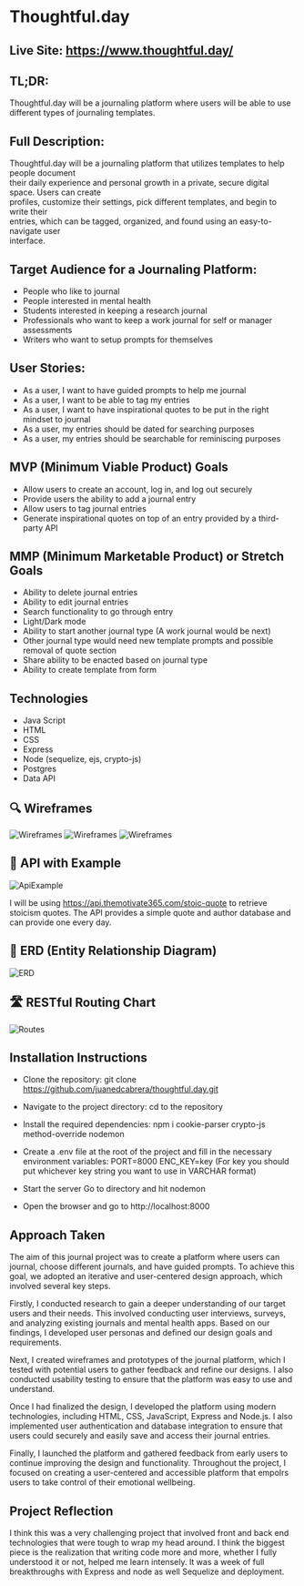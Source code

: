 # Thoughtful.day

## Live Site: https://www.thoughtful.day/

## TL;DR:
Thoughtful.day will be a journaling platform where users will be able to use different types of journaling templates.

## Full Description:
Thoughtful.day will be a journaling platform that utilizes templates to help people document <br> their daily experience and personal growth in a private, secure digital space. Users can create <br> profiles, customize their settings, pick different templates, and begin to write their <br> entries, which can be tagged, organized, and found using an easy-to-navigate user <br>interface.

## Target Audience for a Journaling Platform: 
- People who like to journal
- People interested in mental health
- Students interested in keeping a research journal
- Professionals who want to keep a work journal for self or manager assessments
- Writers who want to setup prompts for themselves

## User Stories:
- As a user, I want to have guided prompts to help me journal
- As a user, I want to be able to tag my entries
- As a user, I want to have inspirational quotes to be put in the right mindset to journal
- As a user, my entries should be dated for searching purposes
- As a user, my entries should be searchable for reminiscing purposes

## MVP (Minimum Viable Product) Goals

- Allow users to create an account, log in, and log out securely
- Provide users the ability to add a journal entry
- Allow users to tag journal entries
- Generate inspirational quotes on top of an entry provided by a third-party API

## MMP (Minimum Marketable Product) or Stretch Goals
- Ability to delete journal entries
- Ability to edit journal entries
- Search functionality to go through entry
- Light/Dark mode
- Ability to start another journal type (A work journal would be next)
- Other journal type would need new template prompts and possible removal of quote section
- Share ability to be enacted based on journal type
- Ability to create template from form 

## Technologies
- Java Script
- HTML
- CSS
- Express
- Node (sequelize, ejs, crypto-js)
- Postgres
- Data API

## 🔍 Wireframes
![Wireframes](Wireframes-Home.drawio.png)
![Wireframes](Wireframes-Journal.drawio.png)
![Wireframes](Wireframes-Entry.drawio.png)

## 🌟 API with Example
![ApiExample](APIexample.png)

I will be using https://api.themotivate365.com/stoic-quote to retrieve stoicism quotes. The API provides a simple quote and author database and can provide one every day.

## 🔗 ERD (Entity Relationship Diagram)
![ERD](ERD.png)

## 🛣️ RESTful Routing Chart
![Routes](ResfulRouting.drawio.png)

## Installation Instructions
- Clone the repository:
git clone https://github.com/juanedcabrera/thoughtful.day.git

- Navigate to the project directory:
cd to the repository

- Install the required dependencies:
npm i cookie-parser crypto-js method-override nodemon

- Create a .env file at the root of the project and fill in the necessary environment variables:
PORT=8000
ENC_KEY=key
(For key you should put whichever key string you want to use in VARCHAR format)

- Start the server
Go to directory and hit nodemon

- Open the browser and go to http://localhost:8000

## Approach Taken

The aim of this journal project was to create a platform where users can journal, choose different journals, and have guided prompts. To achieve this goal, we adopted an iterative and user-centered design approach, which involved several key steps.

Firstly, I conducted research to gain a deeper understanding of our target users and their needs. This involved conducting user interviews, surveys, and analyzing existing journals and mental health apps. Based on our findings, I developed user personas and defined our design goals and requirements.

Next, I created wireframes and prototypes of the journal platform, which I tested with potential users to gather feedback and refine our designs. I also conducted usability testing to ensure that the platform was easy to use and understand.

Once I had finalized the design, I developed the platform using modern technologies, including HTML, CSS, JavaScript, Express and Node.js. I also implemented user authentication and database integration to ensure that users could securely and easily save and access their journal entries.

Finally, I launched the platform and gathered feedback from early users to continue improving the design and functionality. Throughout the project, I focused on creating a user-centered and accessible platform that empoIrs users to take control of their emotional wellbeing.

## Project Reflection

I think this was a very challenging project that involved front and back end technologies that were tough to wrap my head around. I think the biggest piece is the realization that writing code more and more, whether I fully understood it or not, helped me learn intensely. It was a week of full breakthroughs with Express and node as well Sequelize and deployment. 